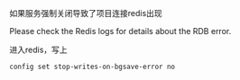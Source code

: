如果服务强制关闭导致了项目连接redis出现

Please check the Redis logs for details about the RDB error.

进入redis，写上

```
config set stop-writes-on-bgsave-error no
```

![点击并拖拽以移动](data:image/gif;base64,R0lGODlhAQABAPABAP///wAAACH5BAEKAAAALAAAAAABAAEAAAICRAEAOw==)